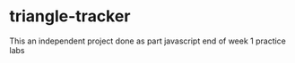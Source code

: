 # triangle-tracker
This an independent project done as  part javascript end of week 1 practice labs
